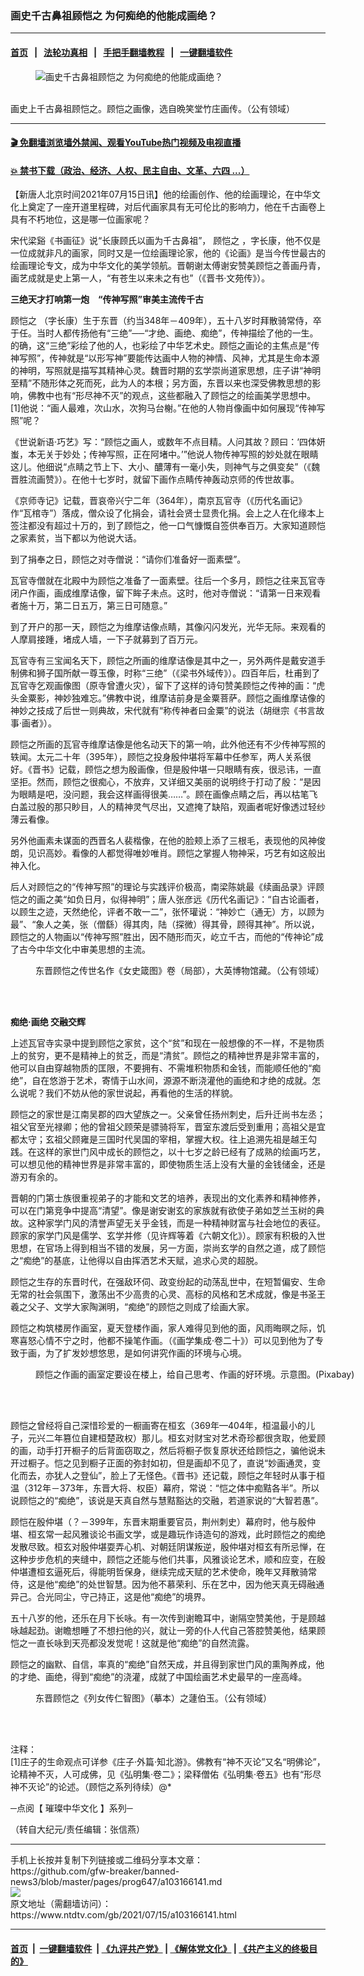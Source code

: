### 画史千古鼻祖顾恺之 为何痴绝的他能成画绝？
------------------------

#### [首页](https://github.com/gfw-breaker/banned-news3/blob/master/README.md) &nbsp;&nbsp;|&nbsp;&nbsp; [法轮功真相](https://github.com/begood0513/basic/blob/master/README.md)  &nbsp;&nbsp;|&nbsp;&nbsp; [手把手翻墙教程](https://github.com/gfw-breaker/guides/wiki)  &nbsp;&nbsp;|&nbsp;&nbsp; [一键翻墙软件](https://github.com/gfw-breaker/nogfw/blob/master/README.md)  



<div><div class="featured_image">
 <figure>
  <img alt="画史千古鼻祖顾恺之 为何痴绝的他能成画绝？" src="https://i.ntdtv.com/assets/uploads/2021/07/2021-07-15_160612.jpg"/>
 </figure><br/>
 <span class="caption">
  画史上千古鼻祖顾恺之。顾恺之画像，选自晩笑堂竹庄画传。（公有领域）
 </span>
</div>
</div><hr/>

#### [ 🎬  免翻墙浏览墙外禁闻、观看YouTube热门视频及电视直播](https://github.com/gfw-breaker/HelloWorld)

#### [ 💥  禁书下载（政治、经济、人权、民主自由、文革、六四 ...）](https://github.com/gfw-breaker/books/blob/master/README.md)

<div><div class="post_content" itemprop="articleBody">
 <p>
  【新唐人北京时间2021年07月15日讯】他的绘画创作、他的绘画理论，在中华文化上奠定了一座开道里程碑，对后代画家具有无可伦比的影响力，他在千古画卷上具有不朽地位，这是哪一位画家呢？
 </p>
 <p>
  宋代梁谿《书画征》说“长康顾氏以画为千古鼻祖”，
  <ok href="https://www.ntdtv.com/gb/顾恺之.htm">
   顾恺之
  </ok>
  ，字长康，他不仅是一位成就非凡的画家，同时又是一位绘画理论家，他的《论画》是当今传世最古的绘画理论专文，成为中华文化的美学领航。晋朝谢太傅谢安赞美顾恺之善画丹青，画艺成就是史上第一人，“有苍生以来未之有也”（《晋书‧文苑传》）。
 </p>
 <p>
  <strong>
   三绝天才打响第一炮　“传神写照”审美主流传千古
  </strong>
 </p>
 <p>
  <ok href="https://www.ntdtv.com/gb/顾恺之.htm">
   顾恺之
  </ok>
  （字长康）生于东晋（约当348年－409年），五十八岁时拜散骑常侍，卒于任。当时人都传扬他有“三绝”──“才绝、画绝、痴绝”，传神描绘了他的一生。的确，这“三绝”彩绘了他的人，也彩绘了中华艺术史。顾恺之画论的主焦点是“传神写照”，传神就是“以形写神”要能传达画中人物的神情、风神，尤其是生命本源的神明，写照就是描写其精神心灵。魏晋时期的玄学崇尚道家思想，庄子讲“神明至精”不随形体之死而死，此为人的本根；另方面，东晋以来也深受佛教思想的影响，佛教中也有“形尽神不灭”的观点，这些都融入了顾恺之的绘画美学思想中。[1]他说：“画人最难，次山水，次狗马台榭。”在他的人物肖像画中如何展现“传神写照”呢？
 </p>
 <p>
  《世说新语‧巧艺》写：“顾恺之画人，或数年不点目精。人问其故？顾曰：‘四体妍蚩，本无关于妙处；传神写照，正在阿堵中。’”他说人物传神写照的妙处就在眼睛这儿。他细说“点睛之节上下、大小、醲薄有一毫小失，则神气与之俱变矣”（《魏晋胜流画赞》）。在他十七岁时，就留下画作点睛传神轰动京师的传世故事。
 </p>
 <p>
  《京师寺记》记载，晋哀帝兴宁二年（364年），南京瓦官寺（《历代名画记》作“瓦棺寺”）落成，僧众设了化捐会，请社会贤士显贵化捐。会上之人在化缘本上签注都没有超过十万的，到了顾恺之，他一口气慷慨自签供奉百万。大家知道顾恺之家素贫，当下都以为他说大话。
 </p>
 <p>
  到了捐奉之日，顾恺之对寺僧说：“请你们准备好一面素壁”。
 </p>
 <p>
  瓦官寺僧就在北殿中为顾恺之准备了一面素壁。往后一个多月，顾恺之往来瓦官寺闭户作画，画成维摩诘像，留下眸子未点。这时，他对寺僧说：“请第一日来观看者施十万，第二日五万，第三日可随意。”
 </p>
 <p>
  到了开户的那一天，顾恺之为维摩诘像点睛，其像闪闪发光，光华无际。来观看的人摩肩接踵，堵成人墙，一下子就募到了百万元。
 </p>
 <p>
  瓦官寺有三宝闻名天下，顾恺之所画的维摩诘像是其中之一，另外两件是戴安道手制佛和狮子国所献一尊玉像，时称“三绝”（《梁书外域传》）。四百年后，杜甫到了瓦官寺乞观画像图（原寺曾遭火灾），留下了这样的诗句赞美顾恺之传神的画：“虎头金粟影，神妙独难忘。”佛教中说，维摩诘前身是金粟菩萨。顾恺之画维摩诘像的神妙之技成了后世一则典故，宋代就有“称传神者曰金粟”的说法（胡继宗《书言故事‧画者》）。
 </p>
 <p>
  顾恺之所画的瓦官寺维摩诘像是他名动天下的第一响，此外他还有不少传神写照的轶闻。太元二十年（395年），顾恺之投身殷仲堪将军幕中任参军，两人关系很好。《晋书》记载，顾恺之想为殷画像，但是殷仲堪一只眼睛有疾，很忌讳，一直坚拒。然而，顾恺之很痴心，不放弃，又详细又美丽的说明终于打动了殷：“是因为眼睛是吧，没问题，我会这样画得很美……”。顾在画像点睛之后，再以枯笔飞白盖过殷的那只眇目，人的精神灵气尽出，又遮掩了缺陷，观画者呢好像透过轻纱薄云看像。
 </p>
 <p>
  另外他画素未谋面的西晋名人裴楷像，在他的脸颊上添了三根毛，表现他的风神俊朗，见识高妙。看像的人都觉得唯妙唯肖。顾恺之掌握人物神采，巧艺有如这般出神入化。
 </p>
 <p>
  后人对顾恺之的“传神写照”的理论与实践评价极高，南梁陈姚最《续画品录》评顾恺之的画之美“如负日月，似得神明”；唐人张彦远《历代名画记》：“自古论画者，以顾生之迹，天然绝伦，评者不敢一二”，张怀瓘说：“神妙亡（通无）方，以顾为最”、“象人之美，张（僧繇）得其肉，陆（探微）得其骨，顾得其神”。所以说，顾恺之的人物画以“传神写照”胜出，因不随形而灭，屹立千古，而他的“传神论”成了古今中华文化中审美思想的主流。
 </p>
 <figure class="wp-caption alignnone" id="attachment_103166157" style="width: 600px">
  <img alt="" class="size-medium wp-image-103166157" src="https://i.ntdtv.com/assets/uploads/2021/07/2021-07-15_160542-600x427.jpg">
   <br/><figcaption class="wp-caption-text">
    东晋顾恺之传世名作《女史箴图》卷（局部），大英博物馆藏。（公有领域）
   </figcaption><br/>
  </img>
 </figure><br/>
 <p>
  <strong>
   痴绝‧画绝 交融交辉
  </strong>
 </p>
 <p>
  上述瓦官寺实录中提到顾恺之家贫，这个“贫”和现在一般想像的不一样，不是物质上的贫穷，更不是精神上的贫乏，而是“清贫”。顾恺之的精神世界是非常丰富的，他可以自由穿越物质的匡限，不要拥有、不需堆积物质和金钱，而能顺任他的“痴绝”，自在悠游于艺术，寄情于山水间，源源不断浇灌他的画绝和才绝的成就。怎么说呢？我们不妨从他的家世说起，再看他的生活的样貌。
 </p>
 <p>
  顾恺之的家世是江南吴郡的四大望族之一。父亲曾任扬州刺史，后升迁尚书左丞；祖父官至光禄卿；他的曾祖父顾荣是骠骑将军，晋室东渡后受到重用；高祖父是宜都太守；玄祖父顾雍是三国时代吴国的宰相，掌握大权。往上追溯先祖是越王勾践。在这样的家世门风中成长的顾恺之，以十七岁之龄已经有了成熟的绘画巧艺，可以想见他的精神世界是非常丰富的，即使物质生活上没有大量的金钱储金，还是游刃有余的。
 </p>
 <p>
  晋朝的门第士族很重视弟子的才能和文艺的培养，表现出的文化素养和精神修养，可以在门第竞争中提高“清望”。像是谢安谢玄的家族就有欲使子弟如芝兰玉树的典故。这种家学门风的清誉声望无关乎金钱，而是一种精神财富与社会地位的表征。顾家的家学门风是儒学、玄学并修（见许辉等着《六朝文化》）。顾家有积极的入世思想，在官场上得到相当不错的发展，另一方面，崇尚玄学的自然之道，成了顾恺之“痴绝”的基底，让他得以自由挥洒艺术天赋，追求心灵的超脱。
 </p>
 <p>
  顾恺之生存的东晋时代，在强敌环伺、政变纷起的动荡乱世中，在短暂偏安、生命无常的社会氛围下，激荡出不少高贵的心灵、高标的风格和艺术成就，像是书圣王羲之父子、文学大家陶渊明，“痴绝”的顾恺之则成了绘画大家。
 </p>
 <p>
  顾恺之构筑楼房作画室，夏天登楼作画，家人难得见到他的面，风雨晦暝之际，饥寒喜怒心情不宁之时，他都不操笔作画。（《画学集成‧卷二十》）可以见到他为了专致于画，为了扩发妙想悠思，是如何讲究作画的环境与心境。
 </p>
 <figure class="wp-caption alignnone" id="attachment_103166154" style="width: 600px">
  <img alt="" class="size-medium wp-image-103166154" src="https://i.ntdtv.com/assets/uploads/2021/07/2021-07-15_160527-600x402.jpg">
   <br/><figcaption class="wp-caption-text">
    顾恺之作画的画室定要设在楼上，给自己思考、作画的好环境。示意图。(Pixabay)
   </figcaption><br/>
  </img>
 </figure><br/>
 <p>
  顾恺之曾经将自己深惜珍爱的一橱画寄在桓玄（369年—404年，桓温最小的儿子，元兴二年篡位自建桓楚政权）那儿。桓玄对财宝对艺术奇珍都很贪取，他爱顾的画，动手打开橱子的后背面窃取之，然后将橱子恢复原状还给顾恺之，骗他说未开过橱子。恺之见到橱子正面的弥封如初，但是画却不见了，直说“妙画通灵，变化而去，亦犹人之登仙”，脸上了无怪色。《晋书》还记载，顾恺之年轻时从事于桓温（312年－373年，东晋大将、权臣）幕府，常说：“恺之体中痴黠各半”。所以说顾恺之的“痴绝”，该说是天真自然与慧黠豁达的交融，若道家说的“大智若愚”。
 </p>
 <p>
  顾恺在殷仲堪（？－399年，东晋末期重要官员，荆州刺史）幕府时，他与殷仲堪、桓玄常一起风雅谈论书画文学，或是趣玩作诗造句的游戏，此时顾恺之的痴绝发散尽致。桓玄对殷仲堪耍弄心机、对朝廷阴谋叛逆，殷仲堪对桓玄有所忌惮，在这种步步危机的夹缝中，顾恺之还能与他们共事，风雅谈论艺术，顺和应变，在殷仲堪遭桓玄逼死后，得能明哲保身，继续完成天赋的艺术使命，晚年又拜散骑常侍，这是他“痴绝”的处世智慧。因为他不慕荣利、乐在艺中，因为他天真无碍融通异己。合光同尘，守己持正，这是他“痴绝”的境界。
 </p>
 <p>
  五十八岁的他，还乐在月下长咏。有一次传到谢瞻耳中，谢隔空赞美他，于是顾越咏越起劲。谢瞻想睡了不想扫他的兴，就让一旁的仆人代自己答腔赞美他，结果顾恺之一直长咏到天亮都没发觉呢！这就是他“痴绝”的自然流露。
 </p>
 <p>
  顾恺之的幽默、自信，率真的“痴绝”自然天成，并且得到家世门风的熏陶养成，他的才绝、画绝，得到“痴绝”的浇灌，成就了中国绘画艺术史最早的一座高峰。
 </p>
 <figure class="wp-caption alignnone" id="attachment_103166153" style="width: 600px">
  <img alt="" class="size-medium wp-image-103166153" src="https://i.ntdtv.com/assets/uploads/2021/07/2021-07-15_160448-600x410.jpg"/>
  <br/><figcaption class="wp-caption-text">
   东晋顾恺之《列女传仁智图》（摹本）之蘧伯玉。（公有领域）
  </figcaption><br/>
 </figure><br/>
 <p>
  注释：
  <br/>
  [1]庄子的生命观点可详参《庄子‧外篇‧知北游》。佛教有“神不灭论”又名“明佛论”，论精神不灭，人可成佛，见《弘明集‧卷二》；梁释僧佑《弘明集‧卷五》也有“形尽神不灭论”的论述。（顾恺之系列待续）@*
 </p>
 <p>
  ─点阅【
  <ok href="https://www.ntdtv.com/gb/璀璨中华文化.htm">
   璀璨中华文化
  </ok>
  】系列─
 </p>
 <p>
  （转自大纪元/责任编辑：张信燕）
 </p>
 <div class="single_ad">
 </div>
</div>
</div>
<hr/>
手机上长按并复制下列链接或二维码分享本文章：<br/>
https://github.com/gfw-breaker/banned-news3/blob/master/pages/prog647/a103166141.md <br/>
<a href='https://github.com/gfw-breaker/banned-news3/blob/master/pages/prog647/a103166141.md'><img src='https://github.com/gfw-breaker/banned-news3/blob/master/pages/prog647/a103166141.md.png'/></a> <br/>
原文地址（需翻墙访问）：https://www.ntdtv.com/gb/2021/07/15/a103166141.html


------------------------
#### [首页](https://github.com/gfw-breaker/banned-news3/blob/master/README.md) &nbsp;|&nbsp; [一键翻墙软件](https://github.com/gfw-breaker/nogfw/blob/master/README.md) &nbsp;| [《九评共产党》](https://github.com/gfw-breaker/9ping.md/blob/master/README.md#九评之一评共产党是什么) | [《解体党文化》](https://github.com/gfw-breaker/jtdwh.md/blob/master/README.md) | [《共产主义的终极目的》](https://github.com/gfw-breaker/gczydzjmd.md/blob/master/README.md)


<img src='http://gfw-breaker.win/banned-news3/pages/prog647/a103166141.md' width='0px' height='0px'/>
